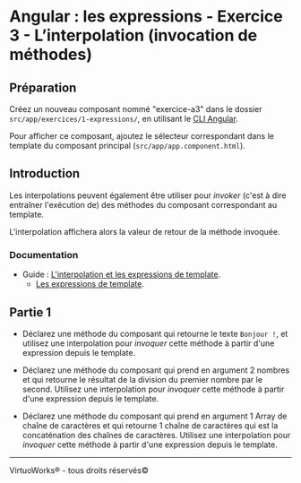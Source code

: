 # Angular : les expressions - Exercice 3 - L’interpolation (invocation de méthodes)

## Préparation
Créez un nouveau composant nommé "exercice-a3" dans le dossier `src/app/exercices/1-expressions/`, en utilisant le [CLI Angular](https://angular.io/cli).

Pour afficher ce composant, ajoutez le sélecteur correspondant dans le template du composant principal (`src/app/app.component.html`).

## Introduction

Les interpolations peuvent également être utiliser pour *invoker* (c'est à dire entraîner l'exécution de) des méthodes du composant correspondant au template.

L'interpolation affichera alors la valeur de retour de la méthode invoquée.

### Documentation
- Guide : [L'interpolation et les expressions de template](https://angular.io/guide/template-syntax).
  - [Les expressions de template](https://angular.io/guide/template-syntax#template-expressions).

## Partie 1

* Déclarez une méthode du composant qui retourne le texte `Bonjour !`, et utilisez
  une interpolation pour *invoquer* cette méthode à partir d'une expression depuis le
  template.

* Déclarez une méthode du composant qui prend en argument 2 nombres et qui retourne
  le résultat de la division du premier nombre par le second. Utilisez une interpolation
  pour *invoquer* cette méthode à partir d'une expression depuis le template.

* Déclarez une méthode du composant qui prend en argument 1 Array de chaîne de caractères
  et qui retourne 1 chaîne de caractères qui est la concaténation des chaînes de caractères.
  Utilisez une interpolation pour *invoquer* cette méthode à partir d'une expression depuis
  le template.

---

VirtuoWorks® - tous droits réservés©